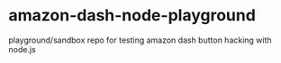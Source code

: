 # amazon-dash-node-playground
playground/sandbox repo for testing amazon dash button hacking with node.js
